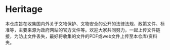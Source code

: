 # Heritage
本仓库旨在收集国内外关于文物保护、文物安全的公开的法律法规、政策文件、标准等，主要来源为政府网站的官方文件等。欢迎大家共同努力，一起上传文件链接，为防止文件丢失，最好将收集的文件的PDF或web文件上传至本仓库/资料夹。
